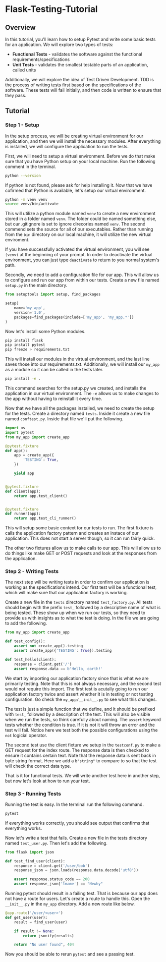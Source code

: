 # Flask-Testing-Tutorial

## Overview

In this tutorial, you'll learn how to setup Pytest and write some basic tests for an application. We will explore two types of tests:

- **Functional Tests** - validates the software against the functional requirements/specifications
- **Unit Tests** - validates the smallest testable parts of an application, called units

Additionally, we will explore the idea of Test Driven Development. TDD is the process of writing tests first based on the specifications of the software. These tests will fail initially, and then code is written to ensure that they pass.

## Tutorial

### Step 1 - Setup

In the setup process, we will be creating virtual environment for our application, and then we will install the necessary modules. After everything is installed, we will configure the application to run the tests.

First, we will need to setup a virtual environment. Before we do that make sure that you have Python setup on your local machine. Run the following comment in the terminal.

```bash
python --version
```

If python is not found, please ask for help installing it. Now that we have cofirmed that Python is available, let's setup our virtual environment.

```bash
python -m venv venv
source venv/bin/activate
```

This will utilize a python module named `venv` to create a new environment stored in a folder named `venv`. The folder could be named something else, but our .gitignore is set to ignore direcories named `venv`. The second commend sets the source for all of our executables. Rather than running from the `bin` directory on our local machine, it will utilize the new virtual enviroment.

If you have successfully activated the virtual environment, you will see `(venv)` at the beginning of your prompt. In order to deactivate the virtual environment, you can just type `deactivate` to return to you normal system's path.

Secondly, we need to add a configuration file for our app. This will allow us to configure and run our app from within our tests. Create a new file named `setup.py` in the main directory.

```python
from setuptools import setup, find_packages

setup(
    name='my_app',
    version='1.0',
    packages=find_packages(include=['my_app', 'my_app.*'])
)
```

Now let's install some Python modules.

```bash
pip install flask
pip install pytest
pip freeze > requirements.txt
```

This will install our modules in the virtual environment, and the last line saves those into our requirements.txt. Additionally, we will install our `my_app` as a module so it can be called in the tests later.

```bash
pip install -e .
```

This command searches for the setup.py we created, and installs the application in our virtual environment. The `-e` allows us to make changes to the app without having to reinstall it every time.

Now that we have all the packages installed, we need to create the setup for the tests. Create a directory named `tests`. Inside it create a new file named `conftest.py`. Inside that file we'll put the following.

```python
import os
import pytest
from my_app import create_app

@pytest.fixture
def app():
    app = create_app({
        'TESTING': True,
    })

    yield app


@pytest.fixture
def client(app):
    return app.test_client()


@pytest.fixture
def runner(app):
    return app.test_cli_runner()
```

This will setup some basic context for our tests to run. The first fixture is calls the application factory pattern and creates an instace of our application. This does not start a server though, so it can run fairly quick.

The other two fixtures allow us to make calls to our app. This will allow us to do things like make GET or POST requests and look at the responses from the application.

### Step 2 - Writing Tests

The next step will be writing tests in order to confirm our application is working as the specifications intend. Our first test will be a functional test, which will make sure that our application factory is working.

Create a new file in the `tests` directory named `test_factory.py`. All tests should begin with the prefix `test_` followed by a descriptive name of what is being tested. These show up when we run our tests, so they need to provide us with insights as to what the test is doing. In the file we are going to add the following.

```python
from my_app import create_app

def test_config():
    assert not create_app().testing
    assert create_app({'TESTING': True}).testing

def test_hello(client):
    response = client.get('/')
    assert response.data == b'Hello, earth!'
```

We start by importing our application factory since that is what we are primarily testing. Note that this is not always necessary, and the second test would not require this import. The first test is acutally going to run our application factory twice and assert whether it is in testing or not testing configuration. Go check the `my_app/__init__.py` to see what this changes.

The test is just a simple function that we define, and it should be prefixed with `test_` followed by a description of the test. This will also be visible when we run the tests, so think carefully about naming. The `assert` keyword tests whether the condition is true. If it is not it will throw an error and the test will fail. Notice here we test both the possible configurations using the `not` logicial operator.

The second test use the client fixture we setup in the `testconf.py` to make a GET request for the index route. The response data is then checked to ensure it contains certain text. Note that the response data is sent back in byte string format. Here we add a `b"string"` to compare to so that the test will check the correct data type.

That is it for functional tests. We will write another test here in another step, but now let's look at how to run your test.

### Step 3 - Running Tests

Running the test is easy. In the terminal run the following command.

```bash
pytest
```

If everything works correctly, you should see output that confirms that everything works.

Now let's write a test that fails. Create a new file in the tests directory named `test_user.py`. Then let's add the following.

```python
from flask import json

def test_find_user(client):
    response = client.get('/user/bob')
    response_json = json.loads(response.data.decode('utf8'))

    assert response.status_code == 200
    assert response_json['lname'] == "Newby"

```

Running pytest should result in a failing test. That is because our app does not have a route for users. Let's create a route to handle this. Open the `__init__.py` in the `my_app` directory. Add a new route like below.

```python
@app.route('/user/<user>')
def get_user(user):
    result = find_user(user)

    if result != None:
        return jsonify(results)

    return "No user found", 404
```

Now you should be able to rerun `pytest` and see a passing test.
